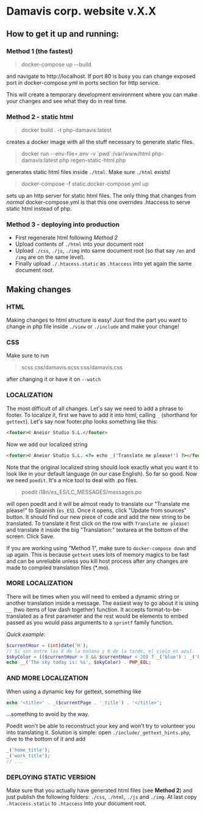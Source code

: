 # Damavis corp. website v.X.X

## How to get it up and running:

### Method 1 (the fastest) 
    
>docker-compose up --build 

and navigate to http://localhost. 
If port 80 is busy you can change exposed port in docker-compose.yml in ports section for http service.

This will create a temporary development environment where you can 
make your changes and see what they do in real time.

### Method 2 - static html

> docker build . -t php-damavis:latest

creates a docker image with all the stuff necessary to generate static files.

> docker run --env-file=.env -v \`pwd\`:/var/www/html php-damavis:latest php regen-static-html.php

generates static html files inside `./html`. Make sure `./html` exists!

> docker-compose -f static.docker-compose.yml up

sets up an http server for static html files. The only thing that changes from _normal_ docker-compose.yml is that this one overrides .htaccess to serve static html instead of php.

### Method 3 - deploying into production

- First regenerate html following *Method 2*
- Upload contents of `./html` into your document root
- Upload `./css`, `./js`, `./img` into same document root (so that say `/en` and `/img` are on the same level).  
- Finally upload `./.htacess.static` as `.htaccess` into yet again the same document root.

## Making changes

### HTML
Making changes to html structure is easy! Just find the part you want to change
in php file inside `./view` or `./include` and make your change!

### CSS 
Make sure to run 

> scss css/damavis.scss:css/damavis.css

after changing it or have it on `--watch`

### LOCALIZATION

The most difficult of all changes. Let's say we need to add a phrase to footer.
To localize it, first we have to add it into html, calling `_` (shorthand for `gettext`).
Let's say now footer.php looks something like this: 
```html
<footer>© Aneior Studio S.L.</footer>
```
 
Now we add our localized string
```html
<footer>© Aneior Studio S.L. <?= echo _('Translate me please!') ?></footer>
```

Note that the original localized string should look exactly what you want it to look like in your default language (in our case English).
So far so good. Now we need `poedit`. It's a nice tool to deal with .po files. 

> poedit i18n/es_ES/LC_MESSAGES/messages.po

will open poedit and it will be almost ready to translate our "Translate me please!" to Spanish (`es_ES`).
Once  it opens, click "Update from sources" button. It should find our new piece of code 
and add the new string to be translated. To translate it first click on the row
with `Translate me please!` and translate it inside the big "Translation:" textarea at the bottom of the screen. 
Click Save. 

If you are working using "Method 1", make sure to `docker-compose down` and up again. This is because 
`gettext` uses lots of memory magics to be fast and can be unreliable unless you kill
host process after any changes are made to compiled translation files (*.mo).

### MORE LOCALIZATION

There will be times when you will need to embed a dynamic string or another translation inside a message.
The easiest way to go about it is using `__` (two items of low dash together) function.
It accepts format-to-be-translated as a first parameter and the rest would be elements 
to embed passed as you would pass arguments to a `sprintf` family function.

_Quick example:_

```php
$currentHour = (int)date('H');
// Si son entre las 8 de la mañana y 8 de la tarde, el cielo es azul.
$skyColor = (($currentHour > 8 && $currentHour < 20) ? _('blue') : _('black')); 
echo __('The sky today is: %s', $skyColor) . PHP_EOL;
```

### AND MORE LOCALIZATION

When using a dynamic key for gettext, something like 

```php
echo '<title>' . _($currentPage . '_title') . '</title>'; 
```
...something to avoid by the way. 

Poedit won't be able to reconstruct your key and won't try to volunteer you into translating it.
Solution is simple: open `./include/_gettext_hints.php`, dive to the bottom of it and add
```php
_('home_title');
_('work_title');
// ...
```

### DEPLOYING STATIC VERSION 

Make sure that you actually have generated html files (see **Method 2**) and just publish the following folders: `./css`, `./html`, `./js` and `./img`. 
At last copy `.htaccess.static` to `.htaccess` into your document root.